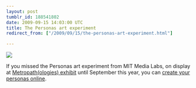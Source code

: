 ```yaml
---
layout: post
tumblr_id: 188541802  
date: 2009-09-15 14:03:00 UTC
title: The Personas art experiment
redirect_from: ["/2009/09/15/the-personas-art-experiment.html"]

---
```


![](//farm6.static.flickr.com/5085/5383264946_5d11612c74_o.png)

If you missed the Personas art experiment from MIT Media Labs, on display at <a href="http://techtv.mit.edu/genres/25-humanities-arts-and-social-sciences/videos/3315-metropathologies">Metropath(ologies) exhibit</a> until September this year, you can <a href="http://personas.media.mit.edu/">create your personas online</a>.
